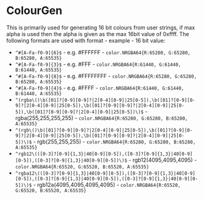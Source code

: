 # ColourGen

This is primarily used for generating 16 bit colours
from user strings, if max alpha is used then the alpha
is given as the max 16bit value of 0xffff.
The following formats are used
with format - example - 16 bit value:

- `^#[A-Fa-f0-9]{6}$` - e.g. #FFFFFF - `color.NRGBA64{R:65280, G:65280, B:65280, A:65535}`
- `^#[A-Fa-f0-9]{3}$` - e.g. #FFF - `color.NRGBA64{R:61440, G:61440, B:61440, A:65535}`
- `^#[A-Fa-f0-9]{8}$` - e.g. #FFFFFFFF - `color.NRGBA64{R:65280, G:65280, B:65280, A:65535}`
- `^#[A-Fa-f0-9]{4}$` - e.g. #FFFF - `color.NRGBA64{R:61440, G:61440, B:61440, A:65535}`
- `^(rgba\()\b([01]?[0-9][0-9]?|2[0-4][0-9]|25[0-5]),\b([01]?[0-9][0-9]?|2[0-4][0-9]|25[0-5]),\b([01]?[0-9][0-9]?|2[0-4][0-9]|25[0-5]),\b([01]?[0-9][0-9]?|2[0-4][0-9]|25[0-5])\)$` - rgba(255,255,255,255) - `color.NRGBA64{R:65280, G:65280, B:65280, A:65535}`
- `^(rgb\()\b([01]?[0-9][0-9]?|2[0-4][0-9]|25[0-5]),\b([01]?[0-9][0-9]?|2[0-4][0-9]|25[0-5]),\b([01]?[0-9][0-9]?|2[0-4][0-9]|25[0-5])\)$` - rgb(255,255,255) - `color.NRGBA64{R:65280, G:65280, B:65280, A:65535}`
- `^rgb12\(([0-3]?[0-9]{1,3}|40[0-9][0-5]),([0-3]?[0-9]{1,3}|40[0-9][0-5]),([0-3]?[0-9]{1,3}|40[0-9][0-5])\)$` - rgb12(4095,4095,4095) - `color.NRGBA64{R:65520, G:65520, B:65520, A:65535}`
- `^rgba12\(([0-3]?[0-9]{1,3}|40[0-9][0-5]),([0-3]?[0-9]{1,3}|40[0-9][0-5]),([0-3]?[0-9]{1,3}|40[0-9][0-5]),([0-3]?[0-9]{1,3}|40[0-9][0-5])\)$` - rgb12a(4095,4095,4095,4095) - `color.NRGBA64{R:65520, G:65520, B:65520, A:65535}`
